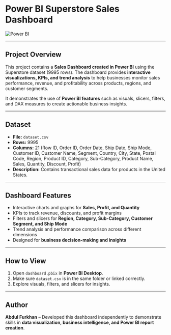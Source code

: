 # Power BI Superstore Sales Dashboard

![Power BI](https://img.shields.io/badge/Power%20BI-Dashboard-blue)

---

## Project Overview

This project contains a **Sales Dashboard created in Power BI** using the Superstore dataset (9995 rows). The dashboard provides **interactive visualizations, KPIs, and trend analysis** to help businesses monitor sales performance, revenue, and profitability across products, regions, and customer segments.  

It demonstrates the use of **Power BI features** such as visuals, slicers, filters, and DAX measures to create actionable business insights.

---

## Dataset

- **File:** `dataset.csv`  
- **Rows:** 9995  
- **Columns:** 21 (Row ID, Order ID, Order Date, Ship Date, Ship Mode, Customer ID, Customer Name, Segment, Country, City, State, Postal Code, Region, Product ID, Category, Sub-Category, Product Name, Sales, Quantity, Discount, Profit)  
- **Description:** Contains transactional sales data for products in the United States.  

---

## Dashboard Features

- Interactive charts and graphs for **Sales, Profit, and Quantity**  
- KPIs to track revenue, discounts, and profit margins  
- Filters and slicers for **Region, Category, Sub-Category, Customer Segment, and Ship Mode**  
- Trend analysis and performance comparison across different dimensions  
- Designed for **business decision-making and insights**

---

## How to View

1. Open `dashboard.pbix` in **Power BI Desktop**.  
2. Make sure `dataset.csv` is in the same folder or linked correctly.  
3. Explore visuals, filters, and slicers for insights.  

---

## Author

**Abdul Furkhan** – Developed this dashboard independently to demonstrate skills in **data visualization, business intelligence, and Power BI report creation**.  
